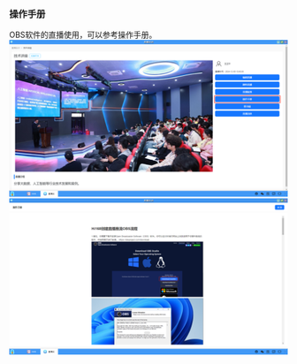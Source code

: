 ### 操作手册
OBS软件的直播使用，可以参考操作手册。
![alt text](../help_picture/06_live12.png)
![alt text](../help_picture/06_live13.png)